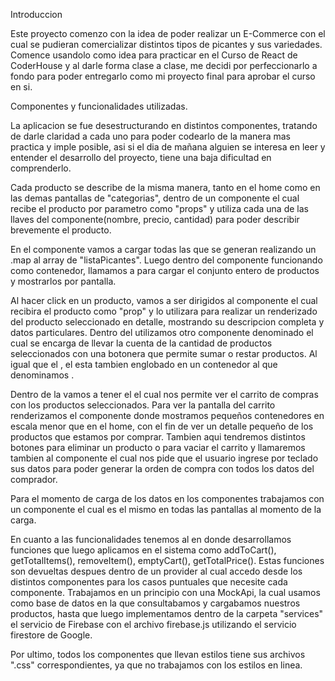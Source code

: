 Introduccion

Este proyecto comenzo con la idea de poder realizar un E-Commerce con el cual se pudieran comercializar distintos tipos de picantes y sus variedades. Comence usandolo como idea para practicar en el Curso de React de CoderHouse y al darle forma clase a clase, me decidi por perfeccionarlo a fondo para poder entregarlo como mi proyecto final para aprobar el curso en si.

Componentes y funcionalidades utilizadas.

La aplicacion se fue desestructurando en distintos componentes, tratando de darle claridad a cada uno para poder codearlo de la manera mas practica y imple posible, asi si el dia de mañana alguien se interesa en leer y entender el desarrollo del proyecto, tiene una baja dificultad en comprenderlo.

Cada producto se describe de la misma manera, tanto en el home como en las demas pantallas de "categorias", dentro de un componente <Card/> el cual recibe el producto por parametro como "props" y utiliza cada una de las llaves del componente(nombre, precio, cantidad) para poder describir brevemente el producto.

En el componente <ItemList/> vamos a cargar todas las <Card/> que se generan realizando un .map al array de "listaPicantes". Luego dentro del componente <ItemListContainer/> funcionando como contenedor, llamamos a <ItemList/> para cargar el conjunto entero de productos y mostrarlos por pantalla.

Al hacer click en un producto, vamos a ser dirigidos al componente <ItemDetail/> el cual recibira el producto como "prop" y lo utilizara para realizar un renderizado del producto seleccionado en detalle, mostrando su descripcion completa y datos particulares. Dentro del <ItemDetail/> utilizamos otro componente denominado <ItemCount/> el cual se encarga de llevar la cuenta de la cantidad de productos seleccionados con una botonera que permite sumar o restar productos.
Al igual que el <ItemList/>, el <ItemDetail/> esta tambien englobado en un contenedor al que denominamos <ItemDetailContainer/>.

Dentro de la <NavBar/> vamos a tener el <CartWidget/> el cual nos permite ver el carrito de compras con los productos seleccionados. Para ver la pantalla del carrito renderizamos el componente <CartView/> donde mostramos pequeños contenedores en escala menor que en el home, con el fin de ver un detalle pequeño de los productos que estamos por comprar. Tambien aqui tendremos distintos botones para eliminar un producto o para vaciar el carrito y llamaremos tambien al componente <UserForm/> el cual nos pide que el usuario ingrese por teclado sus datos para poder generar la orden de compra con todos los datos del comprador.

Para el momento de carga de los datos en los componentes trabajamos con un componente <Loader/> el cual es el mismo en todas las pantallas al momento de la carga.

En cuanto a las funcionalidades tenemos al <cartContext> en donde desarrollamos funciones que luego aplicamos en el sistema como addToCart(), getTotalItems(), removeItem(), emptyCart(), getTotalPrice(). Estas funciones son devueltas despues dentro de un provider al cual accedo desde los distintos componentes para los casos puntuales que necesite cada componente.
Trabajamos en un principio con una MockApi, la cual usamos como base de datos en la que consultabamos y cargabamos nuestros productos, hasta que luego implementamos dentro de la carpeta "services" el servicio de Firebase con el archivo firebase.js utilizando el servicio firestore de Google.

Por ultimo, todos los componentes que llevan estilos tiene sus archivos ".css" correspondientes, ya que no trabajamos con los estilos en linea.